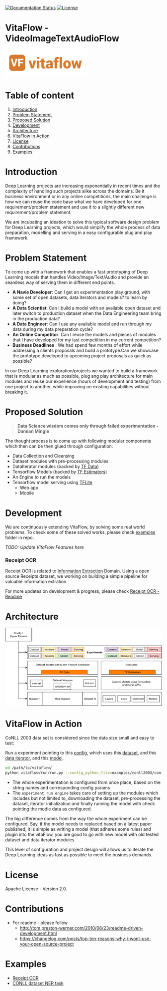 [![Documentation Status](https://readthedocs.org/projects/vitaflow/badge/?version=latest)](https://vitaflow.readthedocs.io/en/latest/?badge=latest)
[![License](https://img.shields.io/badge/license-Apache%202.0-blue.svg)](https://github.com/imaginea/vitaflow/blob/master/LICENSE)
 

# VitaFlow - VideoImageTextAudioFlow
 ![](vitaflow-logo.png)

# Table of content

1. [Introduction](#introduction)
2. [Problem Statement](#problem-statement)
3. [Proposed Solution](#proposed-solution)
4. [Development](#development)
5. [Architecture](#architecture)
6. [VitaFlow in Action](#vitaflow-in-action)
7. [License](#license)
8. [Contributions](#contributions) 
9. [Examples](#examples) 
 
# Introduction

Deep Learning projects are increasing exponentially in recent times and the complexity of handling such projects alike across the domains. Be it business environment or in any online competitions, the main challenge is how we can reuse the code base what we have developed for one requirement/problem statement and use it to a slightly different new requirement/problem statement. 

We are incubating an ideation to solve this typical software design problem for Deep Learning projects, which would simplify the whole process of data preparation, modelling and serving in a easy configurable plug and play framework.

# Problem Statement

To come up with a framework that enables a fast prototyping of Deep Learning models that handles Video/Image/Text/Audio and provide an seamless way of serving them in different end points.

- __A Navie Developer__: Can I get an experimentation play ground, with some set of open datasets, data iterators and models? to learn by doing?
- __A Data Scientist__: Can I build a model with an available open dataset and later switch to production dataset when the Data Engineering team bring in the production data?
- __A Data Engineer__: Can I use any available model and run through my data during my data preparation cycle?
- __An Online Competitor__: Can I reuse the models and pieces of modules that I have developed for my last competition in my current competition? 
- __Business Deadlines__ : We had spend few months of effort while addressing a clients proposals and build a prototype.Can we showcase the prototype developed to upcoming project proposals as quick as possible? 

In our Deep Learning exploration/projects we wanted to build a framework that is modular as much as possible, plug ang play architecture for main modules and reuse our experience (hours of development and testing) from one project to another, while improving on existing capabilities without breaking it.  

# Proposed Solution

> __Data Science wisdom comes only through failed experimentation - Damian Mingle__

The thought process is to come up with following modular components which then can be then glued through
configuration:

 - Data Collection and Cleansing
 - Dataset modules with pre-processing modules
 - DataIterator modules (backed by [TF Data](https://www.tensorflow.org/guide/datasets))
 - Tensorflow Models (backed by [TF Estimators](https://www.tensorflow.org/guide/estimators))
 - An Engine to run the models
 - Tensorflow model serving using [TFLite](https://www.tensorflow.org/lite/)
    - Web app
    - Mobile

# Development

We are continuously extending VitaFlow, by solving some real world problems. To check some of these solved works, please check [examples](https://github.com/Imaginea/vitaFlow/tree/master/examples) folder in repo.

_TODO: Update VitaFlow Features here_
<!--
    1. VitaFlow Features - what has been done/Available Features
    2. Current Implementation - what is being prepared 
    3. Future Implementations Plans - what is next 
-->

### Receipt OCR

Receipt OCR is related to [Information Extraction](https://en.wikipedia.org/wiki/Information_extraction) Domain. Using a open source Receipts dataset, we working on building a simple pipeline for valuable information extration.

For more updates on development & progress, please check [Receipt OCR - Readme](https://github.com/Imaginea/vitaFlow/tree/master/examples/receipt_ocr)

# Architecture

![](docs/images/vitaflow_stack.png)

# VitaFlow in Action

CoNLL 2003 data set is considered since the data size small and easy to test:

Run a experiment pointing to this [config](vitaflow/playground/conll2003/config.py),
which uses this [dataset](https://imaginea.github.io/vitaFlow/build/html/api/data/text/conll/conll_2003_dataset.html),
and this [data iterator](https://imaginea.github.io/vitaFlow/build/html/api/data/text/iterators/conll_csv_in_memory.html),
and this [model](https://imaginea.github.io/vitaFlow/build/html/api/models/text/seq2seq/bilstm_crf.html).

``` bash
cd /path/to/vitaflow/
python vitaflow/run/run.py --config_python_file=examples/conll2003/config.py
```

- The whole experimentation is configured from once place, based on the string names and corresponding config params 
- The `experiment run engine` takes care of setting up the modules which includes but not limited to, downloading the dataset, 
pre-processing the dataset, iterator initialization and finally running the model with check pointing the modle data as configured.

The big difference comes from the way the whole experiment can be configured. Say, if the model needs to replaced based 
on a latest paper published, it is simple as writing a model (that adheres some rules) and plugin into the vitaFlow, 
you are good to go with new model with old tested dataset and data iterator modules.

This level of configuration and project design will allows us to iterate the Deep Learning ideas as fast as possible to 
meet the business demands.



# License

Apache License - Version 2.0.

# Contributions

* For readme - please follow
    * http://tom.preston-werner.com/2010/08/23/readme-driven-development.html
    * https://changelog.com/posts/top-ten-reasons-why-i-wont-use-your-open-source-project
    
# Examples
- [Receipt OCR](https://github.com/Imaginea/vitaFlow/tree/master/examples/receipt_ocr)
- [CONLL dataset NER task](https://github.com/Imaginea/vitaFlow/tree/master/examples/conll2003)
